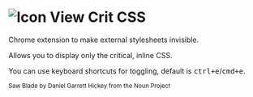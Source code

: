 # ![Icon](https://raw.githubusercontent.com/matthias-vogt/view-crit-css/master/icons/48.png) View Crit CSS
Chrome extension to make external stylesheets invisible.

Allows you to display only the critical, inline CSS.

You can use keyboard shortcuts for toggling, default is <kbd>ctrl+e</kbd>/<kbd>cmd+e</kbd>.

<small>Saw Blade by Daniel Garrett Hickey from the Noun Project</small>
